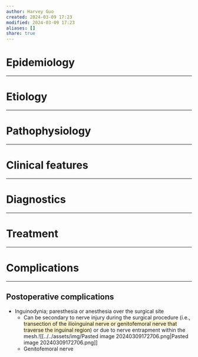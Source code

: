 ```yaml
---
author: Harvey Guo
created: 2024-03-09 17:23
modified: 2024-03-09 17:23
aliases: []
share: true
---
```


# Epidemiology
---


# Etiology
---


# Pathophysiology
---


# Clinical features
---


# Diagnostics
---


# Treatment
---
# Complications
---
## Postoperative complications
- Inguinodynia; paresthesia or anesthesia over the surgical site
	- Can be secondary to nerve injury during the surgical procedure (i.e., <span style="background:rgba(240, 200, 0, 0.2)">transection of the ilioinguinal nerve or genitofemoral nerve that traverse the inguinal region</span>) or due to nerve entrapment within the mesh.![[../../assets/img/Pasted image 20240309172706.png|Pasted image 20240309172706.png]]
	- Genitofemoral nerve 
